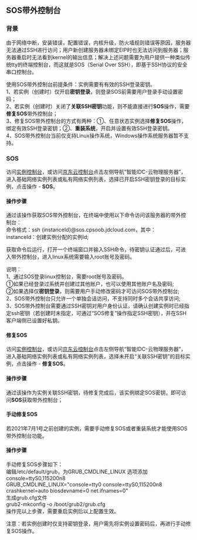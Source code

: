 ## SOS带外控制台

### 背景

由于网络中断，安装错误，配置错误，内核升级，防火墙规则错误等原因，服务器无法通过SSH进行访问；用户新创建服务器未绑定EIP时也无法访问到服务器；服务器重启时无法看到kernel的输出信息；解决上述问题需要为用户提供一种类似传统tty的终端控制台，而这就是SOS（Serial Over SSH），即基于SSH协议的安全串口控制台。<br/>

使用SOS带外控制台前提条件：实例需要有有效的SSH登录密钥。<br/>
1、若实例（创建时）仅开启**密钥登录**，则登录SOS前需要用户登录手动设置密码；<br/>
2、若实例（创建时）关闭了**关联SSH密钥**功能，则不能直接进行**SOS**操作，需要**修复SOS**带外控制台；<br/>
3、修复SOS带外控制台的方式有两种：①、任意状态实例选择**修复SOS**操作，绑定有效SSH登录密钥；②、**重装系统**，开启并设置有效SSH登录密钥。<br/>
4、SOS带外控制台当前仅支持Linux操作系统，Windows操作系统服务器暂不支持。<br/>

### SOS

访问[实例控制台](https://cps-console.jdcloud.com/instance/basic/list)，或访问[京东云控制台](https://console.jdcloud.com/overview)点击左侧导航“智能IDC-云物理服务器”，进入基础网络实例列表或私有网络实例列表，选择已开启SSH密钥登录的目标实例，点击操作 - **SOS**。<br/>

#### 操作步骤

通过该操作获取SOS带外控制台，在终端中使用以下命令访问该服务器的带外控制台：<br/>
命令格式：ssh {instanceId}@sos.cpsoob.jdcloud.com，其中：<br/>
instanceId：创建实例分配的实例Id;<br/>

获取命令后运行，打开一个终端窗口并输入SSH命令，待密钥认证通过后，可进入带外控制台，进入linux系统需要输入root账号及密码。<br/>

说明：<br/>
1、通过SOS登录linux控制台，需要root账号及密码。<br/>
①如果已经登录过系统并创建过其他账户，也可以使用其他账户名及密码;<br/>
②如果选择仅**密钥登录**，则需要用户手动修改密码才可访问SOS带外控制台;<br/>
2、SOS带外控制台只允许一个单独会话访问，不支持同时多个会话共享访问;<br/>
3、SOS带外控制台需要通过SSH密钥对用户身份认证，请确认创建实例时已经指定ssh密钥（若创建时未指定，可通过“SOS修复”操作指定SSH密钥），并在SSH客户端侧已设置好私钥。<br/>

#### 修复SOS 

访问[实例控制台](https://cps-console.jdcloud.com/instance/basic/list)，或访问[京东云控制台](https://console.jdcloud.com/overview)点击左侧导航“智能IDC-云物理服务器”，进入基础网络实例列表或私有网络实例列表，选择未开启“关联SSH密钥”的目标实例，点击操作 - **修复SOS**。<br/>

#### 操作步骤

通过该操作为实例关联SSH密钥，待修复完成后，该实例绑定SOS密钥，即可访问**SOS**获取带外控制台；<br/>

#### 手动修复SOS

若2021年7月1号之前创建的实例，需要手动修复SOS或者重装系统才能使用SOS带外控制台功能。<br/>

#### 操作步骤

手动修复SOS步骤如下：<br/>
编辑/etc/default/grub，为GRUB_CMDLINE_LINUX 选项添加 console=ttyS0,115200n8 <br/>
GRUB_CMDLINE_LINUX="console=tty0 console=ttyS0,115200n8 crashkernel=auto biosdevname=0 net.ifnames=0" <br/>
生成grub.cfg文件 <br/>
grub2-mkconfig -o /boot/grub2/grub.cfg <br/>
操作完以上步骤，需要重启实例后以上配置生效。<br/>

注意：若实例创建时仅支持密钥登录，用户需先将实例设置密码后，再进行手动修复SOS操作。<br/>



